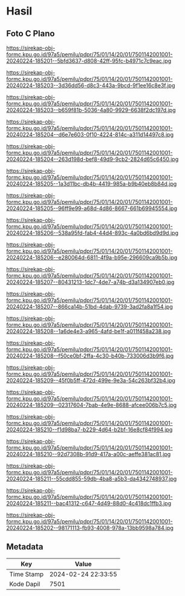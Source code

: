 # Hasil

## Foto C Plano

https://sirekap-obj-formc.kpu.go.id/97a5/pemilu/pdpr/75/01/14/20/01/7501142001001-20240224-185201--5bfd3637-d808-42ff-95fc-b4971c7c9eac.jpg

https://sirekap-obj-formc.kpu.go.id/97a5/pemilu/pdpr/75/01/14/20/01/7501142001001-20240224-185203--3d36dd56-d8c3-443a-9bcd-9f1ee16c8e3f.jpg

https://sirekap-obj-formc.kpu.go.id/97a5/pemilu/pdpr/75/01/14/20/01/7501142001001-20240224-185203--b659f81b-5036-4a80-9929-6638f2dc197d.jpg

https://sirekap-obj-formc.kpu.go.id/97a5/pemilu/pdpr/75/01/14/20/01/7501142001001-20240224-185204--d6e7e603-0f10-4224-814c-a311d14497c8.jpg

https://sirekap-obj-formc.kpu.go.id/97a5/pemilu/pdpr/75/01/14/20/01/7501142001001-20240224-185204--263d198d-bef8-49d9-9cb2-2824d65c6450.jpg

https://sirekap-obj-formc.kpu.go.id/97a5/pemilu/pdpr/75/01/14/20/01/7501142001001-20240224-185205--1a3d11bc-db4b-4419-985a-b9b40eb8b84d.jpg

https://sirekap-obj-formc.kpu.go.id/97a5/pemilu/pdpr/75/01/14/20/01/7501142001001-20240224-185205--96ff9e99-a68d-4d86-8667-661b69945554.jpg

https://sirekap-obj-formc.kpu.go.id/97a5/pemilu/pdpr/75/01/14/20/01/7501142001001-20240224-185206--538a95fd-fab4-44d4-893c-4a0bd6bd9d9d.jpg

https://sirekap-obj-formc.kpu.go.id/97a5/pemilu/pdpr/75/01/14/20/01/7501142001001-20240224-185206--e280064d-6811-4f9a-b95e-296609ca9b5b.jpg

https://sirekap-obj-formc.kpu.go.id/97a5/pemilu/pdpr/75/01/14/20/01/7501142001001-20240224-185207--80431213-1dc7-4de7-a74b-d3a134907eb0.jpg

https://sirekap-obj-formc.kpu.go.id/97a5/pemilu/pdpr/75/01/14/20/01/7501142001001-20240224-185207--866ca14b-51bd-4dab-9739-3ad2fa8a1f54.jpg

https://sirekap-obj-formc.kpu.go.id/97a5/pemilu/pdpr/75/01/14/20/01/7501142001001-20240224-185208--1a6de4e3-a965-4afd-be1f-a011f458a238.jpg

https://sirekap-obj-formc.kpu.go.id/97a5/pemilu/pdpr/75/01/14/20/01/7501142001001-20240224-185208--f50ce0bf-2ffa-4c30-b40b-733006d3b9f6.jpg

https://sirekap-obj-formc.kpu.go.id/97a5/pemilu/pdpr/75/01/14/20/01/7501142001001-20240224-185209--45f0b5ff-472d-499e-9e3a-54c263bf32b4.jpg

https://sirekap-obj-formc.kpu.go.id/97a5/pemilu/pdpr/75/01/14/20/01/7501142001001-20240224-185209--02317604-7bab-4e9e-8688-afcee006b7c5.jpg

https://sirekap-obj-formc.kpu.go.id/97a5/pemilu/pdpr/75/01/14/20/01/7501142001001-20240224-185210--f1d98ba7-b229-4d64-b2bf-16e8cf84f994.jpg

https://sirekap-obj-formc.kpu.go.id/97a5/pemilu/pdpr/75/01/14/20/01/7501142001001-20240224-185210--92d7308b-91d9-417a-a00c-aeffe381ac81.jpg

https://sirekap-obj-formc.kpu.go.id/97a5/pemilu/pdpr/75/01/14/20/01/7501142001001-20240224-185211--55cdd855-59db-4ba8-a5b3-da4342748937.jpg

https://sirekap-obj-formc.kpu.go.id/97a5/pemilu/pdpr/75/01/14/20/01/7501142001001-20240224-185211--bac41312-c647-4d49-88d0-4c418dc1ffb3.jpg

https://sirekap-obj-formc.kpu.go.id/97a5/pemilu/pdpr/75/01/14/20/01/7501142001001-20240224-185202--98171113-fb93-4008-978a-13bb9598a784.jpg


## Metadata

| Key        | Value               |
| ---------- | ------------------- |
| Time Stamp | 2024-02-24 22:33:55 |
| Kode Dapil | 7501                |



